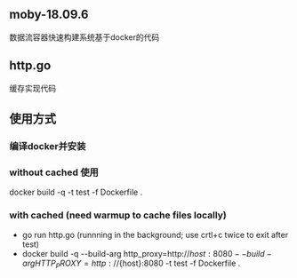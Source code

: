 ## moby-18.09.6
数据流容器快速构建系统基于docker的代码

## http.go
缓存实现代码


## 使用方式
### 编译docker并安装
### without cached 使用
docker build -q -t test -f Dockerfile .
### with cached (need warmup to cache files locally)
+ go run http.go (runnning in the background; use crtl+c twice to exit after test)
+ docker build -q --build-arg http_proxy=http://${host}:8080 --build-arg HTTP_PROXY=http://${host}:8080 -t test -f Dockerfile .

